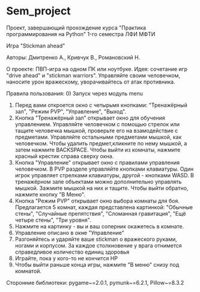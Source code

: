 # Sem_project
Проект, завершающий прохождение курса "Практика программирования на Python" 1-го семестра ЛФИ МФТИ

Игра "Stickman ahead"

Авторы: Дмитренко А., Кривчук В., Романовский Н.

О проекте: ПВП-игра на одном ПК или ноутбуке. 
Идея: сочетание игр "drive ahead" и "stickman warriors". Управляйте своим человечком, наносите урон вражескому, уворачивайтесь от атак противника.

Правила пользования: 
0) Запуск через модуль menu
1) Перед вами откроется окно с четырьмя кнопками: "Тренажёрный зал", "Режим PVP", "Управление", "Выход". 
2) Кнопка "Тренажёрный зал" открывает окно для обучения управлением. Управляйте человечком с помощью стрелок или тащите человечка мышкой, проверьте его на взамодействие с предметами. Управляйте остальными предметами мышкой, как человечком.
Чтобы удалить предмет,кликните по нему мышкой, а затем нажмите BACKSPACE.  Чтобы выйти из комнаты, нажмите красный крестик справа сверху окна. 
3) Кнопка "Управление" открывает окно с правилами управления человечком. В PVP разделе управляйте кнопками клавиатуры. Один игрок управляет стрелками клавиатуры, другой - кнопками WASD. В тренажёрном зале объектами можно дополнительно управлять мышкой. Зажмите мышкой на них и тащите. Чтобы выйти обратно, нажмите кнопку "В Меню".
4) Кнопка "Режим PVP" открывает окно выбора комнаты для боя. Предлагается 5 комнат, каждая представлена картинкой: "Обычные стены", "Случайные препятствия", "Сломанная гравитация", "Ещё четыре стены", "Три уровня". 
5) Нажмите на картинку - вы и ваш соперник окажетесь в комнате. 
6) Управление описано в окне "Управление"
7) Разгоняйтесь и ударяйте ваше stickman о вражеского руками, ногами и корпусом. За каждое столкновение у врага отнимется справедливое количество единиц здоровья
8) Играйте, пока у кого-то не кончится HP
9) Чтобы выйти раньше конца игры, нажмите "В меню" снизу под комнатой.

Сторонние библиотеки: pygame~=2.0.1, pymunk~=6.2.1, Pillow~=8.3.2

 


